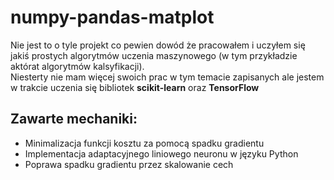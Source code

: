# numpy-pandas-matplot
Nie jest to o tyle projekt co pewien dowód że pracowałem i uczyłem się jakiś prostych algorytmów uczenia maszynowego (w tym przykładzie aktórat algorytmów kalsyfikacji). 
<br>
Niesterty nie mam więcej swoich prac w tym temacie zapisanych ale jestem w trakcie uczenia się bibliotek <b>scikit-learn</b> oraz <b>TensorFlow</b>

<h2>Zawarte mechaniki: </h2>
<ul>
  <li>Minimalizacja funkcji kosztu za pomocą spadku gradientu </li>
  <li>Implementacja adaptacyjnego liniowego neuronu w języku Python </li>
  <li>Poprawa spadku gradientu przez skalowanie cech </li>
</ul>
